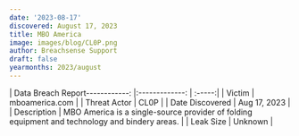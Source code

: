 ```yaml
---
date: '2023-08-17'
discovered: August 17, 2023
title: MBO America
image: images/blog/CL0P.png
author: Breachsense Support
draft: false
yearmonths: 2023/august
---
```


| Data Breach Report------------:     |:-------------:    | :-----:|
| Victim      | mboamerica.com      | 
| Threat Actor      | CL0P      | 
| Date Discovered      | Aug 17, 2023      | 
| Description      | MBO America is a single-source provider of folding equipment and technology and bindery areas.      | 
| Leak Size      | Unknown      | 

